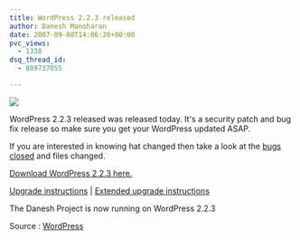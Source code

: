 ```yaml
---
title: WordPress 2.2.3 released
author: Danesh Manoharan
date: 2007-09-08T14:06:28+00:00
pvc_views:
  - 1338
dsq_thread_id:
  - 889737055

---
```

![][1]

WordPress 2.2.3 released was released today. It's a security patch and bug fix release so make sure you get your WordPress updated ASAP.

If you are interested in knowing hat changed then take a look at the [bugs closed][2] and files changed.

[Download WordPress 2.2.3 here.][3]

[Upgrade instructions][4] | [Extended upgrade instructions][5]

The Danesh Project is now running on WordPress 2.2.3

Source : [WordPress][6]

 [1]: http://img212.imageshack.us/img212/1458/wp20squarebuttonhm5.gif
 [2]: http://trac.wordpress.org/query?status=closed&milestone=2.2.3
 [3]: http://wordpress.org/download/
 [4]: http://codex.wordpress.org/Upgrading_WordPress
 [5]: http://codex.wordpress.org/Upgrading_WordPress_Extended
 [6]: http://wordpress.org/development/2007/09/wordpress-223/